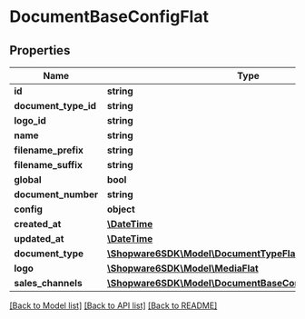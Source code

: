 # DocumentBaseConfigFlat

## Properties
Name | Type | Description | Notes
------------ | ------------- | ------------- | -------------
**id** | **string** |  | [optional] 
**document_type_id** | **string** |  | 
**logo_id** | **string** |  | [optional] 
**name** | **string** |  | 
**filename_prefix** | **string** |  | [optional] 
**filename_suffix** | **string** |  | [optional] 
**global** | **bool** |  | 
**document_number** | **string** |  | [optional] 
**config** | **object** |  | [optional] 
**created_at** | [**\DateTime**](\DateTime.md) |  | 
**updated_at** | [**\DateTime**](\DateTime.md) |  | 
**document_type** | [**\Shopware6SDK\Model\DocumentTypeFlat**](DocumentTypeFlat.md) |  | 
**logo** | [**\Shopware6SDK\Model\MediaFlat**](MediaFlat.md) |  | [optional] 
**sales_channels** | [**\Shopware6SDK\Model\DocumentBaseConfigSalesChannelFlat**](DocumentBaseConfigSalesChannelFlat.md) |  | [optional] 

[[Back to Model list]](../../README.md#documentation-for-models) [[Back to API list]](../../README.md#documentation-for-api-endpoints) [[Back to README]](../../README.md)


